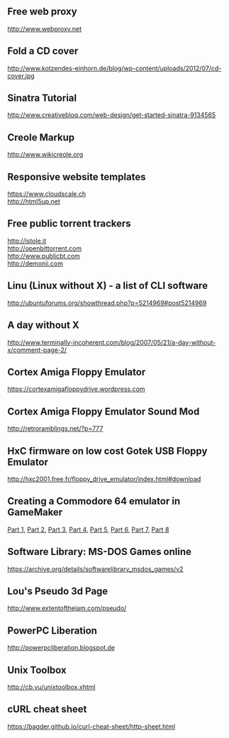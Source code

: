 ## Free web proxy
http://www.webproxy.net

## Fold a CD cover
http://www.kotzendes-einhorn.de/blog/wp-content/uploads/2012/07/cd-cover.jpg

## Sinatra Tutorial
http://www.creativebloq.com/web-design/get-started-sinatra-9134565

## Creole Markup
http://www.wikicreole.org

## Responsive website templates
https://www.cloudscale.ch  
http://html5up.net

## Free public torrent trackers  
http://istole.it  
http://openbittorrent.com  
http://www.publicbt.com  
http://demonii.com  

## Linu (Linux without X) - a list of CLI software
http://ubuntuforums.org/showthread.php?p=5214969#post5214969

## A day without X
http://www.terminally-incoherent.com/blog/2007/05/21/a-day-without-x/comment-page-2/

## Cortex Amiga Floppy Emulator
https://cortexamigafloppydrive.wordpress.com

## Cortex Amiga Floppy Emulator Sound Mod
http://retroramblings.net/?p=777

## HxC firmware on low cost Gotek USB Floppy Emulator
http://hxc2001.free.fr/floppy_drive_emulator/index.html#download

## Creating a Commodore 64 emulator in GameMaker 
[Part 1](https://www.yoyogames.com/tech_blog/95),
[Part 2](https://www.yoyogames.com/tech_blog/96),
[Part 3](https://www.yoyogames.com/tech_blog/97),
[Part 4](https://www.yoyogames.com/tech_blog/98),
[Part 5](https://www.yoyogames.com/tech_blog/99),
[Part 6](https://www.yoyogames.com/tech_blog/100),
[Part 7](https://www.yoyogames.com/tech_blog/101),
[Part 8](https://www.yoyogames.com/tech_blog/102)

## Software Library: MS-DOS Games online
https://archive.org/details/softwarelibrary_msdos_games/v2

## Lou's Pseudo 3d Page
http://www.extentofthejam.com/pseudo/

## PowerPC Liberation
http://powerpcliberation.blogspot.de

## Unix Toolbox
http://cb.vu/unixtoolbox.xhtml

## cURL cheat sheet
https://bagder.github.io/curl-cheat-sheet/http-sheet.html
